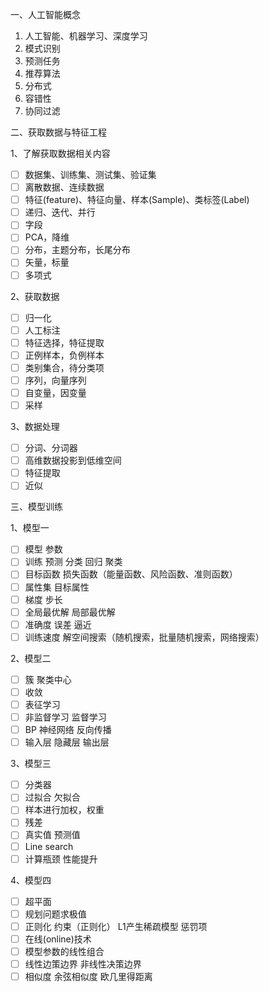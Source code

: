 一、人工智能概念

1. 人工智能、机器学习、深度学习
2. 模式识别
3. 预测任务
4. 推荐算法
5. 分布式
6. 容错性
7. 协同过滤

二、获取数据与特征工程

1、了解获取数据相关内容

- [ ] 数据集、训练集、测试集、验证集
- [ ] 离散数据、连续数据
- [ ] 特征(feature)、特征向量、样本(Sample)、类标签(Label)
- [ ] 递归、迭代、并行
- [ ] 字段
- [ ] PCA，降维
- [ ] 分布，主题分布，长尾分布
- [ ] 矢量，标量
- [ ] 多项式

2、获取数据

- [ ] 归一化
- [ ] 人工标注
- [ ] 特征选择，特征提取
- [ ] 正例样本，负例样本
- [ ] 类别集合，待分类项
- [ ] 序列，向量序列
- [ ] 自变量，因变量
- [ ] 采样

3、数据处理

- [ ] 分词、分词器
- [ ] 高维数据投影到低维空间
- [ ] 特征提取
- [ ] 近似

三、模型训练

1、模型一

- [ ] 模型 参数
- [ ] 训练 预测 分类 回归 聚类
- [ ] 目标函数 损失函数（能量函数、风险函数、准则函数）
- [ ] 属性集 目标属性
- [ ] 梯度 步长
- [ ] 全局最优解 局部最优解
- [ ] 准确度 误差 逼近
- [ ] 训练速度  解空间搜索（随机搜索，批量随机搜索，网络搜索）

2、模型二

- [ ] 簇 聚类中心
- [ ] 收敛
- [ ] 表征学习
- [ ] 非监督学习 	监督学习
- [ ] BP 神经网络 反向传播
- [ ] 输入层 隐藏层 输出层

3、模型三

- [ ] 分类器
- [ ] 过拟合 欠拟合
- [ ] 样本进行加权，权重
- [ ] 残差
- [ ] 真实值 预测值
- [ ] Line search
- [ ] 计算瓶颈  性能提升

4、模型四

- [ ] 超平面
- [ ] 规划问题求极值
- [ ] 正则化  约束（正则化） L1产生稀疏模型  惩罚项
- [ ] 在线(online)技术
- [ ] 模型参数的线性组合
- [ ] 线性边策边界 非线性决策边界
- [ ] 相似度 余弦相似度 欧几里得距离